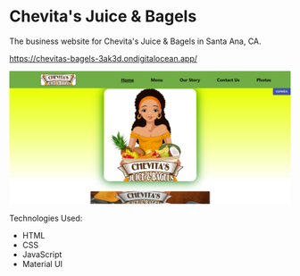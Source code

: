 # Chevita's Juice & Bagels

The business website for Chevita's Juice & Bagels in Santa Ana, CA.

https://chevitas-bagels-3ak3d.ondigitalocean.app/

![Site Preview](https://github.com/PaulKillian/chevitas_bagels/blob/main/Screenshot%202021-02-01%20091036.jpg)

Technologies Used:

- HTML
- CSS
- JavaScript
- Material UI
